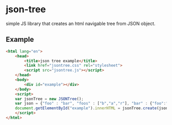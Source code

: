 json-tree
=========

simple JS library that creates an html navigable tree from JSON object.

Example
------------


```html
<html lang="en">
	<head>
		<title>json tree example</title>
		<link href="jsontree.css" rel="stylesheet">
		<script src="jsontree.js"></script>
  	</head>
	<body>
		<div id="example"></div>
	</body>
	<script>
	var jsonTree = new JSONTree();
	var json = {"foo" : "bar", "foos" : ["b","a","r"], "bar" : {"foo":"bar", "bar":false,"foobar":1234}};
	document.getElementById("example").innerHTML = jsonTree.create(json);
	</script>
</html>
```
